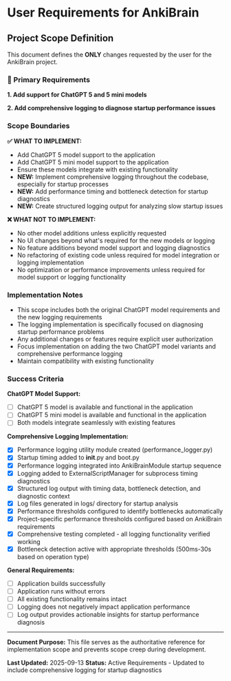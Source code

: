 # User Requirements for AnkiBrain

## Project Scope Definition

This document defines the **ONLY** changes requested by the user for the AnkiBrain project.

### 🎯 Primary Requirements

**1. Add support for ChatGPT 5 and 5 mini models**

**2. Add comprehensive logging to diagnose startup performance issues**

### Scope Boundaries

**✅ WHAT TO IMPLEMENT:**
- Add ChatGPT 5 model support to the application
- Add ChatGPT 5 mini model support to the application
- Ensure these models integrate with existing functionality
- **NEW:** Implement comprehensive logging throughout the codebase, especially for startup processes
- **NEW:** Add performance timing and bottleneck detection for startup diagnostics
- **NEW:** Create structured logging output for analyzing slow startup issues

**❌ WHAT NOT TO IMPLEMENT:**
- No other model additions unless explicitly requested
- No UI changes beyond what's required for the new models or logging
- No feature additions beyond model support and logging diagnostics
- No refactoring of existing code unless required for model integration or logging implementation
- No optimization or performance improvements unless required for model support or logging functionality

### Implementation Notes

- This scope includes both the original ChatGPT model requirements and the new logging requirements
- The logging implementation is specifically focused on diagnosing startup performance problems
- Any additional changes or features require explicit user authorization
- Focus implementation on adding the two ChatGPT model variants and comprehensive performance logging
- Maintain compatibility with existing functionality

### Success Criteria

**ChatGPT Model Support:**
- [ ] ChatGPT 5 model is available and functional in the application
- [ ] ChatGPT 5 mini model is available and functional in the application
- [ ] Both models integrate seamlessly with existing features

**Comprehensive Logging Implementation:**
- [x] Performance logging utility module created (performance_logger.py)
- [x] Startup timing added to __init__.py and boot.py
- [x] Performance logging integrated into AnkiBrainModule startup sequence
- [x] Logging added to ExternalScriptManager for subprocess timing diagnostics
- [x] Structured log output with timing data, bottleneck detection, and diagnostic context
- [x] Log files generated in logs/ directory for startup analysis
- [x] Performance thresholds configured to identify bottlenecks automatically
- [x] Project-specific performance thresholds configured based on AnkiBrain requirements
- [x] Comprehensive testing completed - all logging functionality verified working
- [x] Bottleneck detection active with appropriate thresholds (500ms-30s based on operation type)

**General Requirements:**
- [ ] Application builds successfully
- [ ] Application runs without errors
- [ ] All existing functionality remains intact
- [ ] Logging does not negatively impact application performance
- [ ] Log output provides actionable insights for startup performance diagnosis

---

**Document Purpose:** This file serves as the authoritative reference for implementation scope and prevents scope creep during development.

**Last Updated:** 2025-09-13
**Status:** Active Requirements - Updated to include comprehensive logging for startup diagnostics